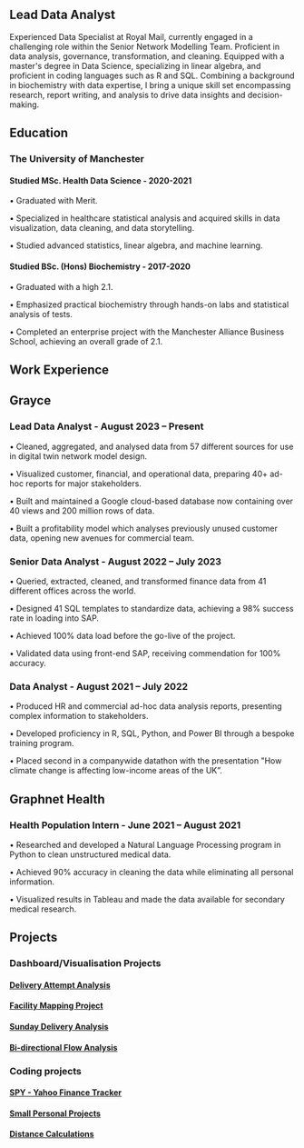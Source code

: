 ## Lead Data Analyst

Experienced Data Specialist at Royal Mail, currently engaged in a challenging  role within the Senior Network Modelling Team. Proficient in data analysis, governance, transformation, and cleaning. Equipped with a master's degree in Data Science, specializing in linear algebra, and proficient in coding languages such as R and SQL. Combining a background in biochemistry with data expertise, I bring a unique skill set encompassing research, report writing, and analysis to drive data insights and decision-making.

## Education
### The University of Manchester				

#### Studied MSc. Health Data Science					-		  			 2020-2021

•	Graduated with Merit.

•	Specialized in healthcare statistical analysis and acquired skills in data visualization, data cleaning, and data storytelling.

•	Studied advanced statistics, linear algebra, and machine learning.

#### Studied BSc. (Hons) Biochemistry -			   							2017-2020

•	Graduated with a high 2.1.

•	Emphasized practical biochemistry through hands-on labs and statistical analysis of tests.

•	Completed an enterprise project with the Manchester Alliance Business School, achieving an overall grade of 2.1.

## Work Experience

## Grayce
### Lead Data Analyst				-  			    		August 2023 – Present
•	Cleaned, aggregated, and analysed data from 57 different sources for use in digital twin network model design.

•	Visualized customer, financial, and operational data, preparing 40+ ad-hoc reports for major stakeholders.

•	Built and maintained a Google cloud-based database now containing over 40 views and 200 million rows of data.

•	Built a profitability model which analyses previously unused customer data, opening new avenues for commercial team.

### Senior Data Analyst 		  	-						August 2022 – July 2023
•	Queried, extracted, cleaned, and transformed finance data from 41 different offices across the world.

•	Designed 41 SQL templates to standardize data, achieving a 98% success rate in loading into SAP.

•	Achieved 100% data load before the go-live of the project.

•	Validated data using front-end SAP, receiving commendation for 100% accuracy.

### Data Analyst						  -    				August 2021 – July 2022
•	Produced HR and commercial ad-hoc data analysis reports, presenting complex information to stakeholders.

•	Developed proficiency in R, SQL, Python, and Power BI through a bespoke training program.

•	Placed second in a companywide datathon with the presentation "How climate change is affecting low-income areas of the UK”.

## Graphnet Health
### Health Population Intern 			-				June 2021 – August 2021
•	Researched and developed a Natural Language Processing program in Python to clean unstructured medical data.

•	Achieved 90% accuracy in cleaning the data while eliminating all personal information.

•	Visualized results in Tableau and made the data available for secondary medical research.

## Projects

### Dashboard/Visualisation Projects
#### [Delivery Attempt Analysis](https://dylanpriceginno.github.io/DeliveryAttempts/)

#### [Facility Mapping Project](https://dylanpriceginno.github.io/MappingProject/)

#### [Sunday Delivery Analysis](https://dylanpriceginno.github.io/Sunday-Delivery/)

#### [Bi-directional Flow Analysis](https://dylanpriceginno.github.io/Bidirectional/)

### Coding projects

#### [SPY - Yahoo Finance Tracker](https://dylanpriceginno.github.io/SPYTracker/)

#### [Small Personal Projects](https://dylanpriceginno.github.io/Dylans-Rscripting-Projects)

#### [Distance Calculations](https://dylanpriceginno.github.io/DistanceMatrix)



